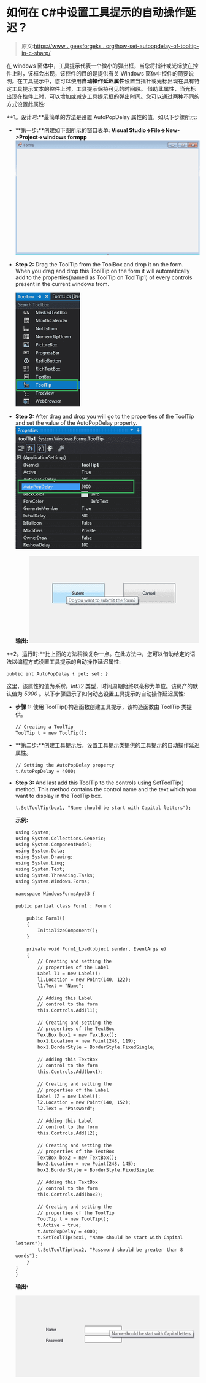 # 如何在 C#中设置工具提示的自动操作延迟？

> 原文:[https://www . geesforgeks . org/how-set-autoopdelay-of-tooltip-in-c-sharp/](https://www.geeksforgeeks.org/how-to-set-autopopdelay-of-tooltip-in-c-sharp/)

在 windows 窗体中，工具提示代表一个微小的弹出框，当您将指针或光标放在控件上时，该框会出现，该控件的目的是提供有关 Windows 窗体中控件的简要说明。在工具提示中，您可以使用**自动操作延迟属性**设置当指针或光标出现在具有特定工具提示文本的控件上时，工具提示保持可见的时间段。
借助此属性，当光标出现在控件上时，可以增加或减少工具提示框的弹出时间。您可以通过两种不同的方式设置此属性:

**1。设计时:**最简单的方法是设置 AutoPopDelay 属性的值，如以下步骤所示:

*   **第一步:**创建如下图所示的窗口表单:
    **Visual Studio->File->New->Project->windows formpp**
    ![](img/de9202f1f4646167e60ea580d67273d9.png)
*   **Step 2:** Drag the ToolTip from the ToolBox and drop it on the form. When you drag and drop this ToolTip on the form it will automatically add to the properties(named as ToolTip on ToolTip1) of every controls present in the current windows from.

    ![](img/350d05c39f67ec9444b226e20fc599ec.png)

*   **Step 3:** After drag and drop you will go to the properties of the ToolTip and set the value of the AutoPopDelay property.
    ![](img/5576c238e8873e2f46165fc60ea51802.png)

    **输出:**
    ![](img/a9c99fc5a64ebf4384226643a98c7da5.png)

**2。运行时:**比上面的方法稍微复杂一点。在此方法中，您可以借助给定的语法以编程方式设置工具提示的自动操作延迟属性:

```
public int AutoPopDelay { get; set; }
```

这里，该属性的值为*系统。Int32* 类型，时间周期始终以毫秒为单位。该房产的默认值为 *5000* 。以下步骤显示了如何动态设置工具提示的自动操作延迟属性:

*   **步骤 1:** 使用 ToolTip()构造函数创建工具提示，该构造函数由 ToolTip 类提供。

    ```
    // Creating a ToolTip
    ToolTip t = new ToolTip();

    ```

*   **第二步:**创建工具提示后，设置工具提示类提供的工具提示的自动操作延迟属性。

    ```
    // Setting the AutoPopDelay property
    t.AutoPopDelay = 4000;

    ```

*   **Step 3:** And last add this ToolTip to the controls using SetToolTip() method. This method contains the control name and the text which you want to display in the ToolTip box.

    ```
    t.SetToolTip(box1, "Name should be start with Capital letters");
    ```

    **示例:**

    ```
    using System;
    using System.Collections.Generic;
    using System.ComponentModel;
    using System.Data;
    using System.Drawing;
    using System.Linq;
    using System.Text;
    using System.Threading.Tasks;
    using System.Windows.Forms;

    namespace WindowsFormsApp33 {

    public partial class Form1 : Form {

        public Form1()
        {
            InitializeComponent();
        }

        private void Form1_Load(object sender, EventArgs e)
        {
            // Creating and setting the 
            // properties of the Label
            Label l1 = new Label();
            l1.Location = new Point(140, 122);
            l1.Text = "Name";

            // Adding this Label 
            // control to the form
            this.Controls.Add(l1);

            // Creating and setting the 
            // properties of the TextBox
            TextBox box1 = new TextBox();
            box1.Location = new Point(248, 119);
            box1.BorderStyle = BorderStyle.FixedSingle;

            // Adding this TextBox 
            // control to the form
            this.Controls.Add(box1);

            // Creating and setting the
            // properties of the Label
            Label l2 = new Label();
            l2.Location = new Point(140, 152);
            l2.Text = "Password";

            // Adding this Label 
            // control to the form
            this.Controls.Add(l2);

            // Creating and setting the 
            // properties of the TextBox
            TextBox box2 = new TextBox();
            box2.Location = new Point(248, 145);
            box2.BorderStyle = BorderStyle.FixedSingle;

            // Adding this TextBox 
            // control to the form
            this.Controls.Add(box2);

            // Creating and setting the 
            // properties of the ToolTip
            ToolTip t = new ToolTip();
            t.Active = true;
            t.AutoPopDelay = 4000;
            t.SetToolTip(box1, "Name should be start with Capital letters");
            t.SetToolTip(box2, "Password should be greater than 8 words");
        }
    }
    }
    ```

    **输出:**

    ![](img/47302d9af4fde14a29574bfff1cb3b67.png)
